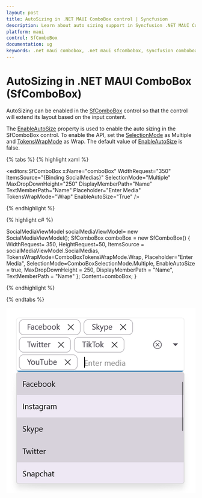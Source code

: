 ```yaml
---
layout: post
title: AutoSizing in .NET MAUI ComboBox control | Syncfusion
description: Learn about auto sizing support in Syncfusion .NET MAUI ComboBox (SfComboBox) control and more here.
platform: maui
control: SfComboBox
documentation: ug
keywords: .net maui combobox, .net maui sfcombobox, syncfusion combobox, combobox maui, .net maui dropdown list, .net maui select menu.
---
```


# AutoSizing in .NET MAUI ComboBox (SfComboBox)

AutoSizing can be enabled in the [SfComboBox](https://help.syncfusion.com/cr/maui/Syncfusion.Maui.Inputs.SfComboBox.html) control so that the control will extend its layout based on the input content.

The [EnableAutoSize](https://help.syncfusion.com/cr/maui/Syncfusion.Maui.Inputs.SfComboBox.html#Syncfusion_Maui_Inputs_SfComboBox_EnableAutoSize) property is used to enable the auto sizing in the SfComboBox control. To enable the API, set the [SelectionMode](https://help.syncfusion.com/cr/maui/Syncfusion.Maui.Inputs.SfComboBox.html#Syncfusion_Maui_Inputs_SfComboBox_SelectionMode) as Multiple and [TokensWrapMode](https://help.syncfusion.com/cr/maui/Syncfusion.Maui.Inputs.SfComboBox.html#Syncfusion_Maui_Inputs_SfComboBox_TokensWrapMode) as Wrap. The default value of [EnableAutoSize](https://help.syncfusion.com/cr/maui/Syncfusion.Maui.Inputs.SfComboBox.html#Syncfusion_Maui_Inputs_SfComboBox_EnableAutoSize) is false.

{% tabs %}
{% highlight xaml %}

<editors:SfComboBox x:Name="comboBox"
            WidthRequest="350"
            ItemsSource="{Binding SocialMedias}"
            SelectionMode="Multiple"
            MaxDropDownHeight="250"
            DisplayMemberPath="Name"
            TextMemberPath="Name"
            Placeholder="Enter Media"
            TokensWrapMode="Wrap"
            EnableAutoSize="True" />

{% endhighlight %}

{% highlight c# %}

SocialMediaViewModel socialMediaViewModel= new SocialMediaViewModel();
SfComboBox comboBox = new SfComboBox() 
{
        WidthRequest= 350,
        HeightRequest=50,
        ItemsSource = socialMediaViewModel.SocialMedias,
        TokensWrapMode=ComboBoxTokensWrapMode.Wrap,
        Placeholder="Enter Media",
        SelectionMode=ComboBoxSelectionMode.Multiple,
        EnableAutoSize = true,
        MaxDropDownHeight = 250,
        DisplayMemberPath = "Name",
        TextMemberPath = "Name"
};
Content=comboBox;
}

{% endhighlight %}

{% endtabs %}

![.NET MAUI ComboBox AutoSize.](Images/AutoSizing/net-maui-combobox-autosize.png)

